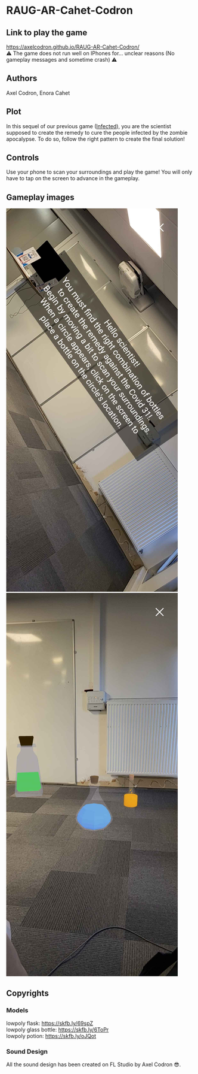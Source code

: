 # RAUG-AR-Cahet-Codron
## Link to play the game
https://axelcodron.github.io/RAUG-AR-Cahet-Codron/  
⚠️ The game does not run well on IPhones for... unclear reasons (No gameplay messages and sometime crash) ⚠️

## Authors
Axel Codron, Enora Cahet

## Plot
In this sequel of our previous game ([Infected](https://github.com/AxelCodron/RAUG-Cahet-Codron)), you are the scientist supposed to create the remedy to cure the people infected by the zombie apocalypse. To do so, follow the right pattern to create the final solution!

## Controls
Use your phone to scan your surroundings and play the game! You will only have to tap on the screen to advance in the gameplay.

## Gameplay images
![_](image-1.png)
![_](image.png)

## Copyrights
### Models
lowpoly flask: https://skfb.ly/69spZ  
lowpoly glass bottle: https://skfb.ly/6ToPr  
lowpoly potion: https://skfb.ly/oJQot

### Sound Design
All the sound design has been created on FL Studio by Axel Codron 😎.
